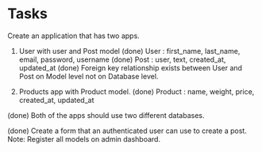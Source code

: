 # Tasks

Create an application that has two apps.

1. User with user and Post model
   (done) User : first_name, last_name, email, password, username
   (done) Post : user, text, created_at, updated_at
   (done) Foreign key relationship exists between User and Post on Model level not on Database level.

2. Products app with Product model.
   (done) Product : name, weight, price, created_at, updated_at

(done) Both of the apps should use two different databases.

(done) Create a form that an authenticated user can use to create a post.
Note: Register all models on admin dashboard.

